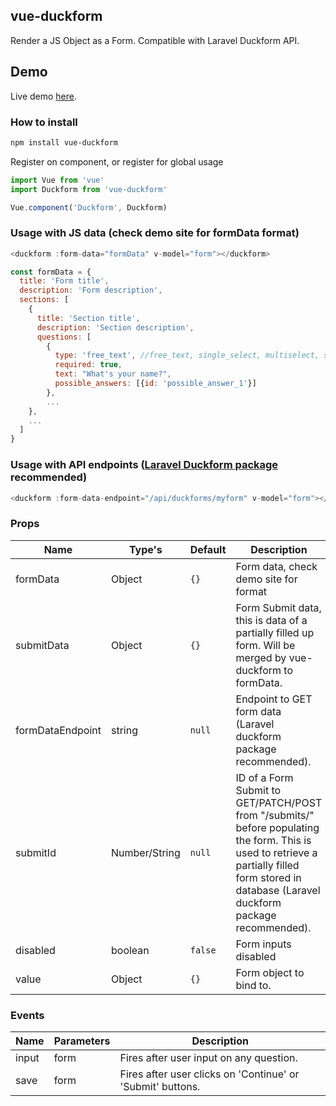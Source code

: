 ## vue-duckform
Render a JS Object as a Form. Compatible with Laravel Duckform API.

## Demo
Live demo [here](https://vue-duckform-demo.tpenaranda.com).

### How to install
```bash
npm install vue-duckform
```

Register on component, or register for global usage
```js
import Vue from 'vue'
import Duckform from 'vue-duckform'

Vue.component('Duckform', Duckform)
```

### Usage with JS data (check demo site for formData format)
```js
<duckform :form-data="formData" v-model="form"></duckform>

const formData = {
  title: 'Form title',
  description: 'Form description',
  sections: [
    {
      title: 'Section title',
      description: 'Section description',
      questions: [
        {
          type: 'free_text', //free_text, single_select, multiselect, scale, date, integer
          required: true,
          text: "What's your name?",
          possible_answers: [{id: 'possible_answer_1'}]
        },
        ...
    },
    ...
  ]
}
```

### Usage with API endpoints ([Laravel Duckform package](https://github.com/tpenaranda/duckform) recommended)
```js
<duckform :form-data-endpoint="/api/duckforms/myform" v-model="form"></duckform>
```

### Props
**Name**|**Type's**|**Default**|**Description**
-----|-----|-----|-----
formData|Object|`{}`|Form data, check demo site for format
submitData|Object|`{}`|Form Submit data, this is data of a partially filled up form. Will be merged by vue-duckform to formData.
formDataEndpoint|string|`null`|Endpoint to GET form data (Laravel duckform package recommended).
submitId|Number/String|`null`|ID of a Form Submit to GET/PATCH/POST from "<formDataEndpoint>/submits/" before populating the form. This is used to retrieve a partially filled form stored in database (Laravel duckform package recommended).
disabled|boolean|`false`|Form inputs disabled
value|Object|`{}`|Form object to bind to.

### Events
**Name**|**Parameters**|**Description**
-----|-----|-----
input|form|Fires after user input on any question.
save|form|Fires after user clicks on 'Continue' or 'Submit' buttons.
